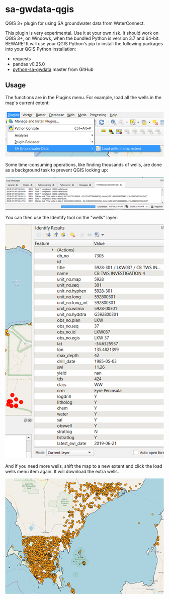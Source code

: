 # sa-gwdata-qgis

QGIS 3+ plugin for using SA groundwater data from WaterConnect.
    
This plugin is very experimental. Use it at your own risk. It should work
on QGIS 3+, on Windows, when the bundled Python is version 3.7 and 64-bit.
BEWARE! It will use your QGIS Python's pip to install the following packages
into your QGIS Python installation:

- requests
- pandas v0.25.0
- [python-sa-gwdata](https://github.com/kinverarity1/python-sa-gwdata) master from GitHub

## Usage

The functions are in the Plugins menu. For example, load all the wells in the map's current extent:

![QGIS > Plugins Menu > SA Groundwater Data > Load wells for map extent](docs/qgis-menu.png)

Some time-consuming operations, like finding thousands of wells, are done as a background task to prevent QGIS locking up:

![](docs/finding-wells-task.png)

You can then use the Identify tool on the "wells" layer:

![](docs/identify-wells.png)

And if you need more wells, shift the map to a new extent and click the load wells menu item again. It will download the extra wells.

![](docs/two-extents.png)

